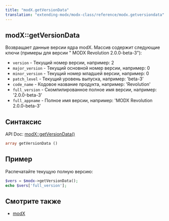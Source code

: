 ```yaml
---
title: "modX.getVersionData"
translation: "extending-modx/modx-class/reference/modx.getversiondata"
---
```


## modX::getVersionData

Возвращает данные версии ядра modX. Массив содержит следующие ключи (примеры для версии " MODX Revolution 2.0.0-beta-3"):

- `version` - Текущий номер версии, например: 2
- `major_version` - Текущий основной номер версии, например: 0
- `minor_version` - Текущий номер младшей версии, например: 0
- `patch_level` - Текущий уровень выпуска, например: 'beta-3'
- `code_name` - Кодовое название продукта, например: 'Revolution'
- `full_version` - Скомпилированное полное имя версии, например: '2.0.0-beta-3'
- `full_appname` - Полное имя версии, например: 'MODX Revolution 2.0.0-beta-3'

## Синтаксис

API Doc: [modX::getVersionData()](http://api.modx.com/revolution/2.2/db_core_model_modx_modx.class.html#%5CmodX::getVersionData())

``` php
array getVersionData ()
```

## Пример

Распечатайте текущую полную версию:

``` php
$vers = $modx->getVersionData();
echo $vers['full_version'];
```

## Смотрите также

- [modX](extending-modx/core-model/modx "modX")
